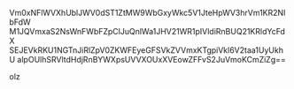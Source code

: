Vm0xNFlWVXhUblJWV0dST1ZtMW9WbGxyWkc5V1JteHpWV3hrVm1KR2NIbFdW
M1JQVmxaS2NsWnFWbFZpClJuQnlWa1JHV21WR1pIVldiRnBUQ21KRldYcFdX
SEJEVkRKU1NGTnJiRlZpV0ZKWFEyeGFSVkZVVmxKTgpiVkl6V2taa1UyUkhU
alpOUlhSRVltdHdjRnBYWXpsUVVXOUxXVEowZFFvS2JuVmoKCmZiZg==

olz